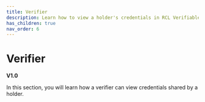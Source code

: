 ```yaml
---
title: Verifier
description: Learn how to view a holder's credentials in RCL Verifiable Credentials.
has_children: true
nav_order: 6
---
```


# Verifier
**V1.0**

In this section, you will learn how a verifier can view credentials shared by a holder.
